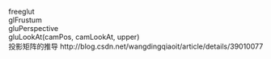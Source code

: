<p>freeglut<br />glFrustum<br />gluPerspective<br />gluLookAt(camPos, camLookAt, upper)&nbsp;&nbsp; &nbsp;<br />投影矩阵的推导 http://blog.csdn.net/wangdingqiaoit/article/details/39010077</p>